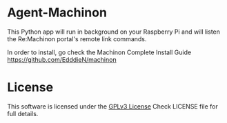 # Agent-Machinon

This Python app will run in background on your Raspberry Pi and will listen the Re:Machinon portal's remote link commands.

In order to install, go check the Machinon Complete Install Guide
https://github.com/EdddieN/machinon

# License

This software is licensed under the [GPLv3 License](https://www.gnu.org/licenses/gpl-3.0.html)
Check LICENSE file for full details.
